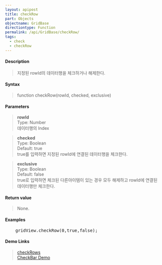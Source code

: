 ```yaml
---
layout: apipost
title: checkRow
part: Objects
objectname: GridBase
directiontype: Function
permalink: /api/GridBase/checkRow/
tags:
  - check
  - checkRow
---
```



#### Description

> 지정된 rowId의 데이터행을 체크하거나 해제한다.  

#### Syntax

> function checkRow(rowId, checked, exclusive)  

#### Parameters

> **rowId**  
> Type: Number  
> 데이터행의 Index  

> **checked**  
> Type: Boolean  
> Default: true  
> true를 입력하면 지정된 rowId에 연결된 데이터행을 체크한다.  

> **exclusive**  
> Type: Boolean  
> Default: false  
> true로 입력하면 체크된 다른아이템이 있는 경우 모두 해제하고 rowId에 연결된 데이터행만 체크한다.  

#### Return value

> None.  

#### Examples 

<pre class="prettyprint">
    gridView.checkRow(0,true,false);    
</pre>

#### Demo Links
> [checkRows](/api/GridBase/checkRows)  
> [CheckBar Demo](http://demo.realgrid.com/Demo/CheckBar)
